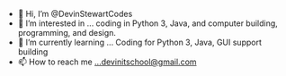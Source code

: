 - 👋 Hi, I’m @DevinStewartCodes
- 👀 I’m interested in ... coding in Python 3, Java, and computer building, programming, and design.
- 🌱 I’m currently learning ... Coding for Python 3, Java, GUI support building
- 📫 How to reach me ...devinitschool@gmail.com

<!---
DevinStewartCodes/DevinStewartCodes is a ✨ special ✨ repository because its `README.md` (this file) appears on your GitHub profile.
You can click the Preview link to take a look at your changes.
--->
